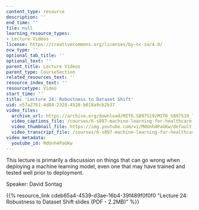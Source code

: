 ```yaml
---
content_type: resource
description: ''
end_time: ''
file: null
learning_resource_types:
- Lecture Videos
license: https://creativecommons.org/licenses/by-nc-sa/4.0/
ocw_type: ''
optional_tab_title: ''
optional_text: ''
parent_title: Lecture Videos
parent_type: CourseSection
related_resources_text: ''
resource_index_text: ''
resourcetype: Video
start_time: ''
title: 'Lecture 24: Robustness to Dataset Shift'
uid: e57a2761-4d84-2328-4528-b018a9cb2b37
video_files:
  archive_url: https://archive.org/download/MIT6.S897S19/MIT6_S897S19_lec24_300k.mp4
  video_captions_file: /courses/6-s897-machine-learning-for-healthcare-spring-2019/1c8d2b9beb205deb9197593be72ce253_MdUnh4PaGKw.vtt
  video_thumbnail_file: https://img.youtube.com/vi/MdUnh4PaGKw/default.jpg
  video_transcript_file: /courses/6-s897-machine-learning-for-healthcare-spring-2019/51971aa5fe476117ea44a576e47f5d97_MdUnh4PaGKw.pdf
video_metadata:
  youtube_id: MdUnh4PaGKw
---
```


This lecture is primarily a discussion on things that can go wrong when deploying a machine learning model, even one that may have trained and tested well prior to deployment.

Speaker: David Sontag

{{% resource_link cdeb65a4-4539-d3ae-16b4-39f489f0f0f0 "Lecture 24: Robustness to Dataset Shift slides (PDF - 2.2MB)" %}}

